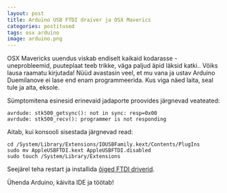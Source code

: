 ```yaml
---
layout: post
title: Arduino USB FTDI draiver ja OSX Maverics
categories: postitused
tags: osx arduino
image: arduino.png
---
```

OSX Mavericks uuendus viskab endiselt kaikaid kodarasse - uneprobleemid, puuteplaat teeb trikke, väga paljud äpid läksid katki.. Võiks lausa raamatu kirjutada! Nüüd avastasin veel, et mu vana ja ustav Arduino Duemilanove ei lase end enam programmeerida. Kus viga näed laita, seal tule ja aita, eksole.

Sümptomitena esinesid erinevaid jadaporte proovides järgnevad veateated:

    avrdude: stk500_getsync(): not in sync: resp=0x00
    avrdude: stk500_recv(): programmer is not responding

Aitab, kui konsooli sisestada järgnevad read:

    cd /System/Library/Extensions/IOUSBFamily.kext/Contents/PlugIns 
    sudo mv AppleUSBFTDI.kext AppleUSBFTDI.disabled 
    sudo touch /System/Library/Extensions

Seejärel teha restart ja installida [õiged FTDI driverid](http://www.ftdichip.com/Drivers/VCP.htm).

Ühenda Arduino, käivita IDE ja töötab!


